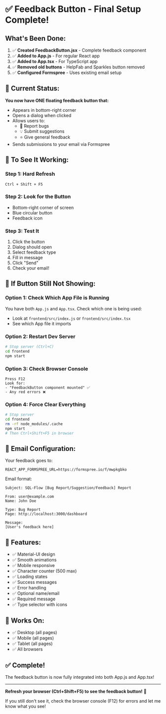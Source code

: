 # ✅ Feedback Button - Final Setup Complete!

## What's Been Done:

1. ✅ **Created FeedbackButton.jsx** - Complete feedback component
2. ✅ **Added to App.js** - For regular React app
3. ✅ **Added to App.tsx** - For TypeScript app
4. ✅ **Removed old buttons** - HelpFab and Sparkles button removed
5. ✅ **Configured Formspree** - Uses existing email setup

## 📍 Current Status:

**You now have ONE floating feedback button that:**
- Appears in bottom-right corner
- Opens a dialog when clicked
- Allows users to:
  - 🐛 Report bugs
  - 💡 Submit suggestions
  - ⭐ Give general feedback
- Sends submissions to your email via Formspree

## 🚀 To See It Working:

### Step 1: Hard Refresh
```
Ctrl + Shift + F5
```

### Step 2: Look for the Button
- Bottom-right corner of screen
- Blue circular button
- Feedback icon

### Step 3: Test It
1. Click the button
2. Dialog should open
3. Select feedback type
4. Fill in message
5. Click "Send"
6. Check your email!

## 🔧 If Button Still Not Showing:

### Option 1: Check Which App File is Running
You have both `App.js` and `App.tsx`. Check which one is being used:
- Look at `frontend/src/index.js` or `frontend/src/index.tsx`
- See which App file it imports

### Option 2: Restart Dev Server
```bash
# Stop server (Ctrl+C)
cd frontend
npm start
```

### Option 3: Check Browser Console
```
Press F12
Look for:
- "FeedbackButton component mounted" ✅
- Any red errors ❌
```

### Option 4: Force Clear Everything
```bash
# Stop server
cd frontend
rm -rf node_modules/.cache
npm start
# Then Ctrl+Shift+F5 in browser
```

## 📧 Email Configuration:

Your feedback goes to:
```
REACT_APP_FORMSPREE_URL=https://formspree.io/f/mwpkgbko
```

Email format:
```
Subject: SQL-Flow [Bug Report/Suggestion/Feedback] Report

From: user@example.com
Name: John Doe

Type: Bug Report
Page: http://localhost:3000/dashboard

Message:
[User's feedback here]
```

## 🎯 Features:

- ✅ Material-UI design
- ✅ Smooth animations
- ✅ Mobile responsive
- ✅ Character counter (500 max)
- ✅ Loading states
- ✅ Success messages
- ✅ Error handling
- ✅ Optional name/email
- ✅ Required message
- ✅ Type selector with icons

## 📱 Works On:

- ✅ Desktop (all pages)
- ✅ Mobile (all pages)
- ✅ Tablet (all pages)
- ✅ All browsers

## ✅ Complete!

The feedback button is now fully integrated into both App.js and App.tsx!

---

**Refresh your browser (Ctrl+Shift+F5) to see the feedback button!** 🎉

If you still don't see it, check the browser console (F12) for errors and let me know what you see!
